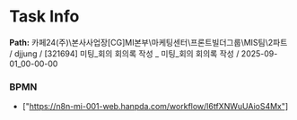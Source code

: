 # Task Info

**Path:** 카페24(주)\본사사업장\[CG]MI본부\마케팅센터\프론트빌더그룹\MIS팀\2파트 / djjung / [321694] 미팅_회의 회의록 작성 _ 미팅_회의 회의록 작성 / 2025-09-01_00-00-00

### BPMN
- ["https://n8n-mi-001-web.hanpda.com/workflow/l6tfXNWuUAioS4Mx"]

